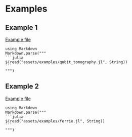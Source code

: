 # Examples

## Example 1

[Example file](assets/examples/qubit_tomography.jl)
````@eval
using Markdown
Markdown.parse("""
```julia
$(read("assets/examples/qubit_tomography.jl", String))
```
""")
````
## Example 2

[Example file](assets/examples/ferrie.jl)
````@eval
using Markdown
Markdown.parse("""
```julia
$(read("assets/examples/ferrie.jl", String))
```
""")
````

